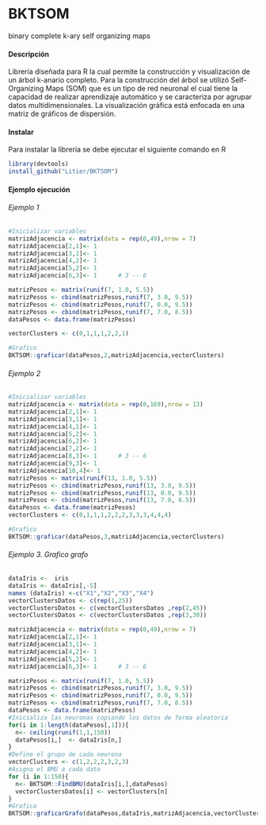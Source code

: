 # BKTSOM
binary complete k-ary self organizing maps

#### Descripción 

Librería diseñada para R la cual permite la construcción y visualización de un árbol k-anario completo. 
Para la construcción del árbol se utilizó Self-Organizing Maps (SOM) que es un tipo de red neuronal  el cual tiene la capacidad de realizar aprendizaje automático y se caracteriza por agrupar datos multidimensionales.
La visualización gráfica está enfocada en una matriz de gráficos de dispersión.

#### Instalar 

Para instalar la librería se debe ejecutar el siguiente comando en R
```R
library(devtools)
install_github("Litier/BKTSOM")
```

#### Ejemplo ejecución 

###### Ejemplo 1

```R
#Inicializar variables
matrizAdjacencia <- matrix(data = rep(0,49),nrow = 7)
matrizAdjacencia[2,1]<- 1
matrizAdjacencia[3,1]<- 1
matrizAdjacencia[4,2]<- 1
matrizAdjacencia[5,2]<- 1
matrizAdjacencia[6,3]<- 1      # 3 -- 6

matrizPesos <- matrix(runif(7, 1.0, 5.5))
matrizPesos <- cbind(matrizPesos,runif(7, 3.0, 9.5))
matrizPesos <- cbind(matrizPesos,runif(7, 0.0, 9.5))
matrizPesos <- cbind(matrizPesos,runif(7, 7.0, 8.5))
dataPesos <- data.frame(matrizPesos)

vectorClusters <- c(0,1,1,1,2,2,1)

#Grafico
BKTSOM::graficar(dataPesos,2,matrizAdjacencia,vectorClusters)
```
###### Ejemplo 2
```R
#Inicializar variables
matrizAdjacencia <- matrix(data = rep(0,169),nrow = 13)
matrizAdjacencia[2,1]<- 1
matrizAdjacencia[3,1]<- 1
matrizAdjacencia[4,1]<- 1
matrizAdjacencia[5,2]<- 1
matrizAdjacencia[6,2]<- 1
matrizAdjacencia[7,2]<- 1
matrizAdjacencia[8,3]<- 1      # 3 -- 6
matrizAdjacencia[9,3]<- 1
matrizAdjacencia[10,4]<- 1
matrizPesos <- matrix(runif(13, 1.0, 5.5))
matrizPesos <- cbind(matrizPesos,runif(13, 3.0, 9.5))
matrizPesos <- cbind(matrizPesos,runif(13, 0.0, 9.5))
matrizPesos <- cbind(matrizPesos,runif(13, 7.0, 8.5))
dataPesos <- data.frame(matrizPesos)
vectorClusters <- c(0,1,1,1,2,2,2,3,3,3,4,4,4)

#Grafico
BKTSOM::graficar(dataPesos,3,matrizAdjacencia,vectorClusters)
```
###### Ejemplo 3. Grafico grafo
```R
dataIris <-  iris
dataIris <- dataIris[,-5]
names (dataIris) <-c("X1","X2","X3","X4")
vectorClustersDatos <- c(rep(1,25))
vectorClustersDatos <- c(vectorClustersDatos ,rep(2,45))
vectorClustersDatos <- c(vectorClustersDatos ,rep(3,30))

matrizAdjacencia <- matrix(data = rep(0,49),nrow = 7)
matrizAdjacencia[2,1]<- 1
matrizAdjacencia[3,1]<- 1
matrizAdjacencia[4,2]<- 1
matrizAdjacencia[5,2]<- 1
matrizAdjacencia[6,3]<- 1      # 3 -- 6

matrizPesos <- matrix(runif(7, 1.0, 5.5))
matrizPesos <- cbind(matrizPesos,runif(7, 3.0, 9.5))
matrizPesos <- cbind(matrizPesos,runif(7, 0.0, 9.5))
matrizPesos <- cbind(matrizPesos,runif(7, 7.0, 8.5))
dataPesos <- data.frame(matrizPesos)
#Inicializa las neuronas copiando los datos de forma aleatoria
for(i in 1:length(dataPesos[,1])){
  n<- ceiling(runif(1,1,150))
  dataPesos[i,]  <- dataIris[n,]
}
#Define el grupo de cada neurona
vectorClusters <- c(1,2,2,2,3,2,3)
#Asigna el BMU a cada dato
for (i in 1:150){
  n<- BKTSOM::FindBMU(dataIris[i,],dataPesos)
  vectorClustersDatos[i] <- vectorClusters[n]
}
#Grafica
BKTSOM::graficarGrafo(dataPesos,dataIris,matrizAdjacencia,vectorClusters,vectorClustersDatos)

```
